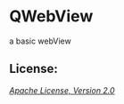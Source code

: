 # QWebView
a basic webView
## License:

_[Apache License, Version 2.0](https://github.com/qguangyao/QWebView/blob/master/LICENSE)_
